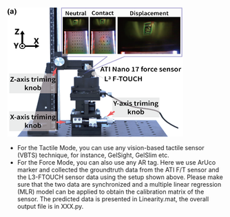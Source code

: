 <p align="left">
  <img width="408" height="300" src="calibration_setup_img.png">
</p>

* For the Tactile Mode, you can use any vision-based tactile sensor (VBTS) technique, for instance, GelSight, GelSlim etc.
* For the Force Mode, you can also use any AR tag. Here we use ArUco marker and collected the groundtruth data from the ATI F/T sensor and the L3-FTOUCH sensor data using the setup shown above. Please make sure that the two data are synchronized and a multiple linear regression (MLR) model can be applied to obtain the calibration matrix of the sensor. The predicted data is presented in Linearity.mat, the overall output file is in XXX.py. 
